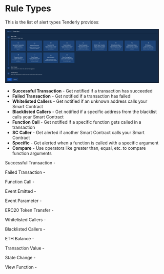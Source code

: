 # Rule Types

This is the list of alert types Tenderly provides:

![](<../../.gitbook/assets/Screenshot 2021-10-21 at 10.36.34.png>)

* **Successful Transaction** - Get notified if a transaction has succeeded
* **Failed Transaction** - Get notified if a transaction has failed
* **Whitelisted Callers** - Get notified if an unknown address calls your Smart Contract
* **Blacklisted Callers** - Get notified if a specific address from the blacklist calls your Smart Contract
* **Function Call** - Get notified if a specific function gets called in a transaction
* **SC Caller** - Get alerted if another Smart Contract calls your Smart Contract
* **Specific** - Get alerted when a function is called with a specific argument
* **Compare** - Use operators like greater than, equal, etc. to compare function arguments

Successful Transaction -&#x20;

Failed Transaction -&#x20;

Function Call -&#x20;

Event Emitted -&#x20;

Event Parameter -&#x20;

ERC20 Token Transfer -&#x20;

Whitelisted Callers -&#x20;

Blacklisted Callers -&#x20;

ETH Balance -&#x20;

Transaction Value -&#x20;

State Change -&#x20;

View Function -&#x20;
